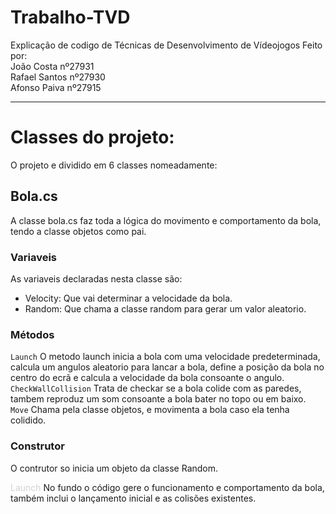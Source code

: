 # Trabalho-TVD
Explicação de codigo de Técnicas de Desenvolvimento de Vídeojogos
Feito por:   
João Costa nº27931  
Rafael Santos nº27930  
Afonso Paiva nº27915  
*** 
# Classes do projeto:

 O projeto e dividido em 6 classes nomeadamente:

## Bola.cs
 A classe bola.cs faz toda a lógica do movimento e comportamento da bola, tendo a classe objetos como pai.
### Variaveis

As variaveis declaradas nesta classe são:  
* Velocity: Que vai determinar a velocidade da bola.  
* Random: Que chama a classe random para gerar um valor aleatorio.  

### Métodos  

   `Launch`  O metodo launch inicia a bola com uma velocidade predeterminada, calcula um angulos aleatorio  para lancar a bola, define a posição da bola no centro do ecrã e calcula a velocidade da bola consoante o angulo.  
   `CheckWallCollision`  Trata de checkar se a bola colide com as paredes, tambem reproduz um som consoante a bola bater no topo ou em baixo.  
   `Move`  Chama pela classe objetos, e movimenta a bola caso ela tenha colidido.

### Construtor

O contrutor so inicia um objeto da classe Random.


<font color="lightgrey">Launch</font> No fundo o código gere o funcionamento e comportamento da bola, também inclui o lançamento inicial e as colisões existentes.





